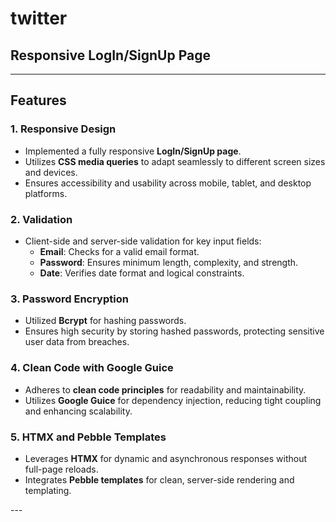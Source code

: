# t w i t t e r 
## Responsive LogIn/SignUp Page
---

## Features

### 1. **Responsive Design**
- Implemented a fully responsive **LogIn/SignUp page**.
- Utilizes **CSS media queries** to adapt seamlessly to different screen sizes and devices.
- Ensures accessibility and usability across mobile, tablet, and desktop platforms.

### 2. **Validation**
- Client-side and server-side validation for key input fields:
  - **Email**: Checks for a valid email format.
  - **Password**: Ensures minimum length, complexity, and strength.
  - **Date**: Verifies date format and logical constraints.

### 3. **Password Encryption**
- Utilized **Bcrypt** for hashing passwords.
- Ensures high security by storing hashed passwords, protecting sensitive user data from breaches.

### 4. **Clean Code with Google Guice**
- Adheres to **clean code principles** for readability and maintainability.
- Utilizes **Google Guice** for dependency injection, reducing tight coupling and enhancing scalability.

### 5. **HTMX and Pebble Templates**
- Leverages **HTMX** for dynamic and asynchronous responses without full-page reloads.
- Integrates **Pebble templates** for clean, server-side rendering and templating.

--- 

